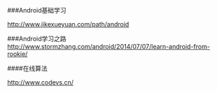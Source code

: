 ###Android基础学习

http://www.jikexueyuan.com/path/android

###Android学习之路
http://www.stormzhang.com/android/2014/07/07/learn-android-from-rookie/


####在线算法

http://www.codevs.cn/